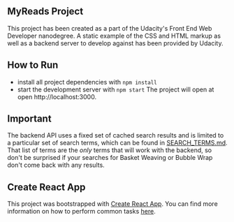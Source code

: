 ﻿## MyReads Project

This project has been created as a part of the Udacity's Front End Web Developer nanodegree. A static example of the CSS and HTML markup as well as a backend server to develop against has been provided by Udacity. 

## How  to Run

* install all project dependencies with `npm install`
* start the development server with `npm start`
The project will open at open http://localhost:3000.


## Important
The backend API uses a fixed set of cached search results and is limited to a particular set of search terms, which can be found in [SEARCH_TERMS.md](SEARCH_TERMS.md). That list of terms are the _only_ terms that will work with the backend, so don't be surprised if your searches for Basket Weaving or Bubble Wrap don't come back with any results.

## Create React App

This project was bootstrapped with [Create React App](https://github.com/facebookincubator/create-react-app). You can find more information on how to perform common tasks [here](https://github.com/facebookincubator/create-react-app/blob/master/packages/react-scripts/template/README.md).

